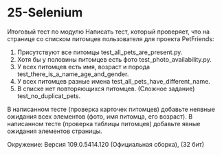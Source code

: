 # 25-Selenium
Итоговый тест по модулю
Написать тест, который проверяет, что на странице со списком питомцев пользователя для проекта PetFriends:

1. Присутствуют все питомцы test_all_pets_are_present.py.
2. Хотя бы у половины питомцев есть фото test_photo_availability.py.
3. У всех питомцев есть имя, возраст и порода test_there_is_a_name_age_and_gender.
4. У всех питомцев разные имена test_all_pets_have_different_name.
5. В списке нет повторяющихся питомцев. (Сложное задание) test_no_duplicat_pets.

В написанном тесте (проверка карточек питомцев)  добавьте неявные ожидания всех элементов (фото, имя питомца, его возраст).
В написанном тесте (проверка таблицы питомцев) добавьте явные ожидания элементов страницы.

Окружение:
Версия 109.0.5414.120 (Официальная сборка), (32 бит)

